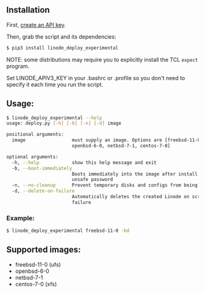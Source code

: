 ## Installation

First, [create an API key](https://www.linode.com/docs/platform/api/api-key).

Then, grab the script and its dependencies:

```bash
$ pip3 install linode_deploy_experimental
```

NOTE: some distributions may require you to explicitly install the TCL `expect` program.

Set LINODE_APIV3_KEY in your .bashrc or .profile so you don't
need to specify it each time you run the script.

## Usage:

```sh
$ linode_deploy_experimental --help
usage: deploy.py [-h] [-b] [-n] [-d] image

positional arguments:
  image                 must supply an image. Options are [freebsd-11-0,
                        openbsd-6-0, netbsd-7-1, centos-7-0]

optional arguments:
  -h, --help            show this help message and exit
  -b, --boot-immediately
                        Boots immediately into the image after install with an
                        unsafe password
  -n, --no-cleanup      Prevent temporary disks and configs from being deleted
  -d, --delete-on-failure
                        Automatically deletes the created Linode on script
                        failure
```

### Example:

```sh
$ linode_deploy_experimental freebsd-11-0 -bd
```

## Supported images:

* freebsd-11-0 (ufs)
* openbsd-6-0
* netbsd-7-1
* centos-7-0 (xfs)
